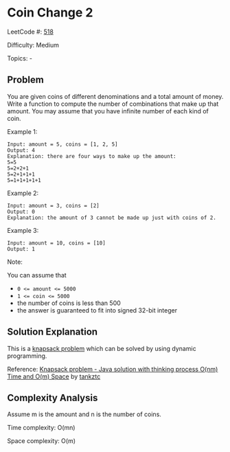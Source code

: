 # Coin Change 2

LeetCode #: [518](https://leetcode.com/problems/coin-change-2/)

Difficulty: Medium

Topics: -

## Problem

You are given coins of different denominations and a total amount of money. Write a function to compute the number of combinations that make up that amount. You may assume that you have infinite number of each kind of coin.

Example 1:

```text
Input: amount = 5, coins = [1, 2, 5]
Output: 4
Explanation: there are four ways to make up the amount:
5=5
5=2+2+1
5=2+1+1+1
5=1+1+1+1+1
```

Example 2:

```text
Input: amount = 3, coins = [2]
Output: 0
Explanation: the amount of 3 cannot be made up just with coins of 2.
```

Example 3:

```text
Input: amount = 10, coins = [10] 
Output: 1
```

Note:

You can assume that

- `0 <= amount <= 5000`
- `1 <= coin <= 5000`
- the number of coins is less than 500
- the answer is guaranteed to fit into signed 32-bit integer

## Solution Explanation

This is a [knapsack problem](https://en.wikipedia.org/wiki/Knapsack_problem) which can be solved by using dynamic programming.

Reference: [Knapsack problem - Java solution with thinking process O(nm) Time and O(m) Space](https://leetcode.com/problems/coin-change-2/discuss/99212/Knapsack-problem-Java-solution-with-thinking-process-O(nm)-Time-and-O(m)-Space) by [tankztc](https://leetcode.com/tankztc)

## Complexity Analysis

Assume m is the amount and n is the number of coins.

Time complexity: O(mn)

Space complexity: O(m)
